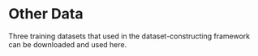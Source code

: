 # Other Data
Three training datasets that used in the dataset-constructing framework can be downloaded and used here.
